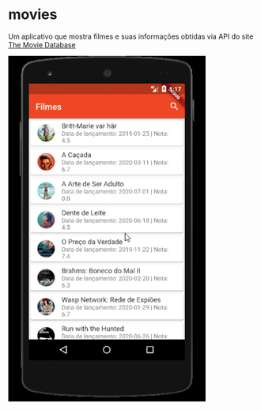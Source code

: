 # movies

Um aplicativo que mostra filmes e suas informações obtidas via API do site [The Movie Database](https://www.themoviedb.org/)

<img src = "https://github.com/Leonardov31/flutter-projects/blob/master/movies/movie-app.gif" height = 700>
